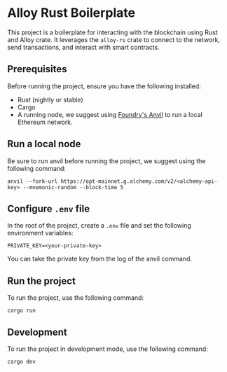# Alloy Rust Boilerplate

This project is a boilerplate for interacting with the blockchain using Rust and Alloy crate. It leverages the `alloy-rs` crate to connect to the network, send transactions, and interact with smart contracts.

## Prerequisites

Before running the project, ensure you have the following installed:

- Rust (nightly or stable)
- Cargo
- A running node, we suggest using [Foundry's Anvil](https://book.getfoundry.sh/anvil/) to run a local Ethereum network.

## Run a local node
Be sure to run anvil before running the project, we suggest using the following command:
```
anvil --fork-url https://opt-mainnet.g.alchemy.com/v2/<alchemy-api-key> --mnemonic-random --block-time 5
```

## Configure `.env` file
In the root of the project, create a `.env` file and set the following environment variables:
```
PRIVATE_KEY=<your-private-key>
```
You can take the private key from the log of the anvil command.

## Run the project
To run the project, use the following command:
```
cargo run
```

## Development
To run the project in development mode, use the following command:
```
cargo dev
```